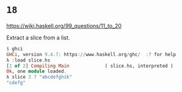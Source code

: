 # `18`

https://wiki.haskell.org/99_questions/11_to_20

Extract a slice from a list.

```haskell
$ ghci                                                                                                                                            
GHCi, version 9.4.7: https://www.haskell.org/ghc/  :? for help
λ :load slice.hs 
[1 of 2] Compiling Main             ( slice.hs, interpreted )
Ok, one module loaded.
λ slice 3 7 "abcdefghik"
"cdefg"
```
